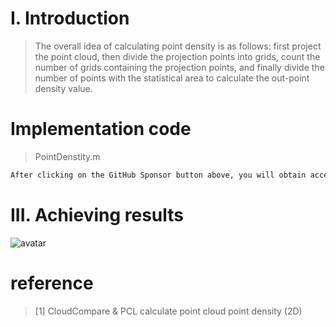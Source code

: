 #  I. Introduction 

>  The overall idea of calculating point density is as follows: first project the point cloud, then divide the projection points into grids, count the number of grids containing the projection points, and finally divide the number of points with the statistical area to calculate the out-point density value. 

#  Implementation code 

>  PointDenstity.m 

 ```python  
After clicking on the GitHub Sponsor button above, you will obtain access permissions to my private code repository ( https://github.com/slowlon/my_code_bar ) to view this blog code. By searching the code number of this blog, you can find the code you need, code number is: 2024020309574084335
 ```  
#  III. Achieving results 

![avatar]( 9fd62e2861bb4b60a2d95f1b0e7dd012.png) 

#  reference 

>  [1] CloudCompare & PCL calculate point cloud point density (2D) 

